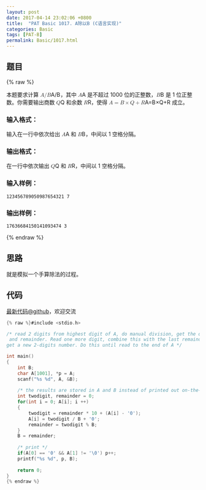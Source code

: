 ```yaml
---
layout: post
date: 2017-04-14 23:02:06 +0800
title:  "PAT Basic 1017. A除以B (C语言实现)"
categories: Basic
tags: [PAT-B]
permalink: Basic/1017.html
---
```


## 题目

{% raw %}<div class="ques-view"><p>本题要求计算 <span class="katex"><span class="katex-mathml"><math><mrow><mi>A</mi><mi mathvariant="normal">/</mi><mi>B</mi></mrow>A/B</math></span><span aria-hidden="true" class="katex-html"><span class="strut" style="height:0.75em;"></span><span class="strut bottom" style="height:1em;vertical-align:-0.25em;"></span><span class="base textstyle uncramped"><span class="mord mathit">A</span><span class="mord mathrm">/</span><span class="mord mathit" style="margin-right:0.05017em;">B</span></span></span></span>，其中 <span class="katex"><span class="katex-mathml"><math><mrow><mi>A</mi></mrow>A</math></span><span aria-hidden="true" class="katex-html"><span class="strut" style="height:0.68333em;"></span><span class="strut bottom" style="height:0.68333em;vertical-align:0em;"></span><span class="base textstyle uncramped"><span class="mord mathit">A</span></span></span></span> 是不超过 1000 位的正整数，<span class="katex"><span class="katex-mathml"><math><mrow><mi>B</mi></mrow>B</math></span><span aria-hidden="true" class="katex-html"><span class="strut" style="height:0.68333em;"></span><span class="strut bottom" style="height:0.68333em;vertical-align:0em;"></span><span class="base textstyle uncramped"><span class="mord mathit" style="margin-right:0.05017em;">B</span></span></span></span> 是 1 位正整数。你需要输出商数 <span class="katex"><span class="katex-mathml"><math><mrow><mi>Q</mi></mrow>Q</math></span><span aria-hidden="true" class="katex-html"><span class="strut" style="height:0.68333em;"></span><span class="strut bottom" style="height:0.8777699999999999em;vertical-align:-0.19444em;"></span><span class="base textstyle uncramped"><span class="mord mathit">Q</span></span></span></span> 和余数 <span class="katex"><span class="katex-mathml"><math><mrow><mi>R</mi></mrow>R</math></span><span aria-hidden="true" class="katex-html"><span class="strut" style="height:0.68333em;"></span><span class="strut bottom" style="height:0.68333em;vertical-align:0em;"></span><span class="base textstyle uncramped"><span class="mord mathit" style="margin-right:0.00773em;">R</span></span></span></span>，使得 <span class="katex"><span class="katex-mathml"><math><mrow><mi>A</mi><mo>=</mo><mi>B</mi><mo>×</mo><mi>Q</mi><mo>+</mo><mi>R</mi></mrow>A = B \times Q + R</math></span><span aria-hidden="true" class="katex-html"><span class="strut" style="height:0.68333em;"></span><span class="strut bottom" style="height:0.8777699999999999em;vertical-align:-0.19444em;"></span><span class="base textstyle uncramped"><span class="mord mathit">A</span><span class="mrel">=</span><span class="mord mathit" style="margin-right:0.05017em;">B</span><span class="mbin">×</span><span class="mord mathit">Q</span><span class="mbin">+</span><span class="mord mathit" style="margin-right:0.00773em;">R</span></span></span></span> 成立。</p>
<h3 id="-">输入格式：</h3>
<p>输入在一行中依次给出 <span class="katex"><span class="katex-mathml"><math><mrow><mi>A</mi></mrow>A</math></span><span aria-hidden="true" class="katex-html"><span class="strut" style="height:0.68333em;"></span><span class="strut bottom" style="height:0.68333em;vertical-align:0em;"></span><span class="base textstyle uncramped"><span class="mord mathit">A</span></span></span></span> 和 <span class="katex"><span class="katex-mathml"><math><mrow><mi>B</mi></mrow>B</math></span><span aria-hidden="true" class="katex-html"><span class="strut" style="height:0.68333em;"></span><span class="strut bottom" style="height:0.68333em;vertical-align:0em;"></span><span class="base textstyle uncramped"><span class="mord mathit" style="margin-right:0.05017em;">B</span></span></span></span>，中间以 1 空格分隔。</p>
<h3 id="-">输出格式：</h3>
<p>在一行中依次输出 <span class="katex"><span class="katex-mathml"><math><mrow><mi>Q</mi></mrow>Q</math></span><span aria-hidden="true" class="katex-html"><span class="strut" style="height:0.68333em;"></span><span class="strut bottom" style="height:0.8777699999999999em;vertical-align:-0.19444em;"></span><span class="base textstyle uncramped"><span class="mord mathit">Q</span></span></span></span> 和 <span class="katex"><span class="katex-mathml"><math><mrow><mi>R</mi></mrow>R</math></span><span aria-hidden="true" class="katex-html"><span class="strut" style="height:0.68333em;"></span><span class="strut bottom" style="height:0.68333em;vertical-align:0em;"></span><span class="base textstyle uncramped"><span class="mord mathit" style="margin-right:0.00773em;">R</span></span></span></span>，中间以 1 空格分隔。</p>
<h3 id="-">输入样例：</h3>
<pre><code class="lang-in">123456789050987654321 7
</code></pre>
<h3 id="-">输出样例：</h3>
<pre><code class="lang-out">17636684150141093474 3
</code></pre>
</div>{% endraw %}

## 思路

就是模拟一个手算除法的过程。

## 代码

[最新代码@github](https://github.com/OliverLew/PAT/blob/master/PATBasic/1017.c)，欢迎交流
```c
{% raw %}#include <stdio.h>

/* read 2 digits from highest digit of A, do manual division, get the quotient
 and remainder. Read one more digit, combine this with the last remainder to
get a new 2-digits number. Do this until read to the end of A */

int main()
{
    int B;
    char A[1001], *p = A;
    scanf("%s %d", A, &B);
    
    /* the results are stored in A and B instead of printed out on-the-fly */
    int twodigit, remainder = 0;
    for(int i = 0; A[i]; i ++)
    {
        twodigit = remainder * 10 + (A[i] - '0');
        A[i] = twodigit / B + '0';
        remainder = twodigit % B;
    }
    B = remainder;
    
    /* print */
    if(A[0] == '0' && A[1] != '\0') p++;
    printf("%s %d", p, B);
    
    return 0;
}
{% endraw %}
```